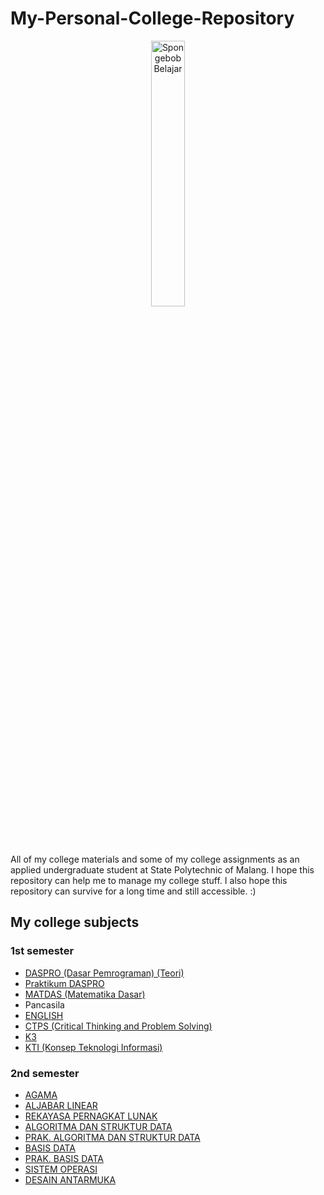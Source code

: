# My-Personal-College-Repository
<p align="center">
   <img src="https://media.tenor.com/uyV5AiN5CxsAAAAC/spongebob-study.gif" width="33%" alt="Spongebob Belajar">
</p>

All of my college materials and some of my college assignments as an applied undergraduate student at State Polytechnic of Malang. 
I hope this repository can help me to manage my college stuff. I also hope this repository can survive for a long time and still accessible. :)
## My college subjects
### 1st semester
- [DASPRO (Dasar Pemrograman) (Teori)](https://github.com/FarrelAD/Kuliah-POLINEMA/tree/main/Semester%201/DASPRO) 
- [Praktikum DASPRO](https://github.com/FarrelAD/Kuliah-POLINEMA/tree/main/Semester%201/Praktikum%20DASPRO)
- [MATDAS (Matematika Dasar)](https://github.com/FarrelAD/Kuliah-POLINEMA/tree/main/Semester%201/MATDAS)
- Pancasila
- [ENGLISH](https://github.com/FarrelAD/Ngampus-POLINEMA/tree/main/Semester%201/ENGLISH%201)
- [CTPS (Critical Thinking and Problem Solving)](https://github.com/FarrelAD/Kuliah-POLINEMA/tree/main/Semester%201/CTPS)
- [K3](https://github.com/FarrelAD/Ngampus-POLINEMA/tree/main/Semester%201/K3)
- [KTI (Konsep Teknologi Informasi)](https://github.com/FarrelAD/Ngampus-POLINEMA/tree/main/Semester%201/KTI%20(Konsep%20Teknologi%20Informasi))

### 2nd semester
- [AGAMA](https://github.com/FarrelAD/Ngampus-POLINEMA/tree/main/Semester%202/01-AGAMA)
- [ALJABAR LINEAR](https://github.com/FarrelAD/Ngampus-POLINEMA/tree/main/Semester%202/02-ALJABAR%20LINEAR)
- [REKAYASA PERNAGKAT LUNAK](https://github.com/FarrelAD/Ngampus-POLINEMA/tree/main/Semester%202/03-REKAYASA%20PERANGKAT%20LUNAK)
- [ALGORITMA DAN STRUKTUR DATA](https://github.com/FarrelAD/Ngampus-POLINEMA/tree/main/Semester%202/04-Algoritma%20dan%20Struktur%20Data)
- [PRAK. ALGORITMA DAN STRUKTUR DATA](https://github.com/FarrelAD/Ngampus-POLINEMA/tree/main/Semester%202/05-PRAK.%20ALGORITMA%20DAN%20STRUKUR%20DATA)
- [BASIS DATA](https://github.com/FarrelAD/Ngampus-POLINEMA/tree/main/Semester%202/06-BASIS%20DATA)
- [PRAK. BASIS DATA](https://github.com/FarrelAD/Ngampus-POLINEMA/tree/main/Semester%202/07-Prak.%20BASIS%20DATA)
- [SISTEM OPERASI](https://github.com/FarrelAD/Ngampus-POLINEMA/tree/main/Semester%202/08-SISTEM%20OPERASI)
- [DESAIN ANTARMUKA](https://github.com/FarrelAD/Ngampus-POLINEMA/tree/main/Semester%202/09-Desain%20Antarmuka)
